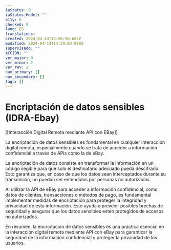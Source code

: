 ```yaml
---
iaStatus: 0
iaStatus_Model: ""
a11y: 0
checked: 0
lang: ES
translations: 
created: 2024-04-13T13:56:50.685Z
modified: 2024-04-14T14:29:03.809Z
supervisado: ""
ACCION: ""
ver_major: 0
ver_minor: 2
ver_rev: 2
nav_primary: []
nav_secondary: []
tags: []
---
```

# Encriptación de datos sensibles (IDRA-Ebay)

[[Interacción Digital Remota mediante API con EBay]]

La encriptación de datos sensibles es fundamental en cualquier interacción digital remota, especialmente cuando se trata de acceder a información confidencial a través de APIs como la de eBay. 

La encriptación de datos consiste en transformar la información en un código ilegible para que solo el destinatario adecuado pueda descifrarlo. Esto garantiza que, en caso de que los datos sean interceptados durante su transmisión, no puedan ser entendidos por personas no autorizadas.

Al utilizar la API de eBay para acceder a información confidencial, como datos de clientes, transacciones o métodos de pago, es fundamental implementar medidas de encriptación para proteger la integridad y privacidad de esta información. Esto ayuda a prevenir posibles brechas de seguridad y asegurar que los datos sensibles estén protegidos de accesos no autorizados.

En resumen, la encriptación de datos sensibles es una práctica esencial en la interacción digital remota mediante API con eBay para garantizar la seguridad de la información confidencial y proteger la privacidad de los usuarios.
